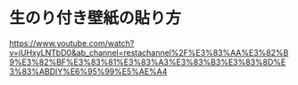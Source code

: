 # 生のり付き壁紙の貼り方
https://www.youtube.com/watch?v=jUHxyLNTbD0&ab_channel=restachannel%2F%E3%83%AA%E3%82%B9%E3%82%BF%E3%83%81%E3%83%A3%E3%83%B3%E3%83%8D%E3%83%ABDIY%E6%95%99%E5%AE%A4

